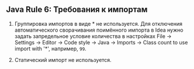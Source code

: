 ## Java Rule 6: Требования к импортам

1. Группировка импортов в виде * не используется. Для отключения автоматического сворачивания поимённого импорта в Idea нужно задать запредельное условие количества в настройках File -> Settings -> Editor -> Code style -> Java -> Imports -> Class count to use import with '*', например, `99`.

2. Статический импорт не используется.
